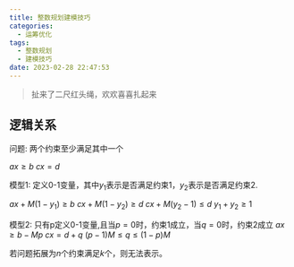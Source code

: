```yaml
---
title: 整数规划建模技巧
categories:
  - 运筹优化
tags:
  - 整数规划
  - 建模技巧
date: 2023-02-28 22:47:53
---
```

> 扯来了二尺红头绳，欢欢喜喜扎起来

## 逻辑关系
问题: 两个约束至少满足其中一个

$ax\geq b$
$cx= d$

模型1: 定义0-1变量，其中$y_1$表示是否满足约束1，$y_2$表示是否满足约束2.

$ax + M(1-y_{1}) \geq b$
$cx + M(1-y_{2}) \geq d$
$cx + M(y_{2}-1) \leq d$
$y_{1} + y_{2} \geq 1$

模型2: 只有p定义0-1变量,且当$p=0$时，约束1成立，当$q=0$时，约束2成立
$ax \geq b - Mp$
$cx = d + q$
$(p-1)M \leq q \leq (1-p)M$

若问题拓展为$n$个约束满足$k$个，则无法表示。
